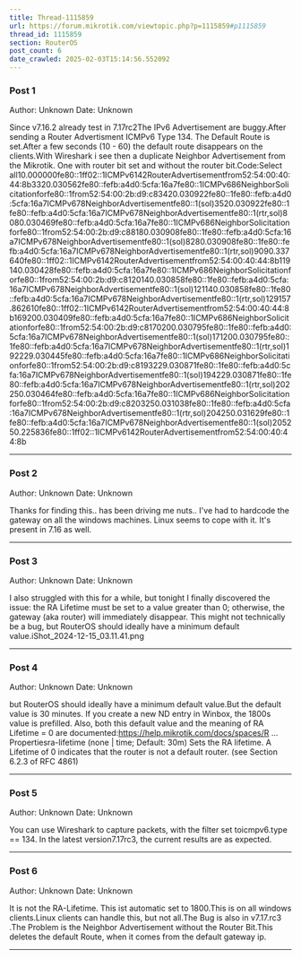```yaml
---
title: Thread-1115859
url: https://forum.mikrotik.com/viewtopic.php?p=1115859#p1115859
thread_id: 1115859
section: RouterOS
post_count: 6
date_crawled: 2025-02-03T15:14:56.552092
---
```


### Post 1
Author: Unknown
Date: Unknown

Since v7.16.2 already test in 7.17rc2The IPv6 Advertisement are buggy.After sending a Router Advertisment ICMPv6 Type 134. The Default Route is set.After a few seconds (10 -  60) the default route disappears on the clients.With Wireshark i see then a duplicate Neighbor Advertisement  from the Mikrotik. One with router bit set and without the router bit.Code:Select all10.000000fe80::1ff02::1ICMPv6142RouterAdvertisementfrom52:54:00:40:44:8b3320.030562fe80::fefb:a4d0:5cfa:16a7fe80::1ICMPv686NeighborSolicitationforfe80::1from52:54:00:2b:d9:c83420.030922fe80::1fe80::fefb:a4d0:5cfa:16a7ICMPv678NeighborAdvertisementfe80::1(sol)3520.030922fe80::1fe80::fefb:a4d0:5cfa:16a7ICMPv678NeighborAdvertisementfe80::1(rtr,sol)8080.030469fe80::fefb:a4d0:5cfa:16a7fe80::1ICMPv686NeighborSolicitationforfe80::1from52:54:00:2b:d9:c88180.030908fe80::1fe80::fefb:a4d0:5cfa:16a7ICMPv678NeighborAdvertisementfe80::1(sol)8280.030908fe80::1fe80::fefb:a4d0:5cfa:16a7ICMPv678NeighborAdvertisementfe80::1(rtr,sol)9090.337640fe80::1ff02::1ICMPv6142RouterAdvertisementfrom52:54:00:40:44:8b119140.030428fe80::fefb:a4d0:5cfa:16a7fe80::1ICMPv686NeighborSolicitationforfe80::1from52:54:00:2b:d9:c8120140.030858fe80::1fe80::fefb:a4d0:5cfa:16a7ICMPv678NeighborAdvertisementfe80::1(sol)121140.030858fe80::1fe80::fefb:a4d0:5cfa:16a7ICMPv678NeighborAdvertisementfe80::1(rtr,sol)129157.862610fe80::1ff02::1ICMPv6142RouterAdvertisementfrom52:54:00:40:44:8b169200.030409fe80::fefb:a4d0:5cfa:16a7fe80::1ICMPv686NeighborSolicitationforfe80::1from52:54:00:2b:d9:c8170200.030795fe80::1fe80::fefb:a4d0:5cfa:16a7ICMPv678NeighborAdvertisementfe80::1(sol)171200.030795fe80::1fe80::fefb:a4d0:5cfa:16a7ICMPv678NeighborAdvertisementfe80::1(rtr,sol)192229.030445fe80::fefb:a4d0:5cfa:16a7fe80::1ICMPv686NeighborSolicitationforfe80::1from52:54:00:2b:d9:c8193229.030871fe80::1fe80::fefb:a4d0:5cfa:16a7ICMPv678NeighborAdvertisementfe80::1(sol)194229.030871fe80::1fe80::fefb:a4d0:5cfa:16a7ICMPv678NeighborAdvertisementfe80::1(rtr,sol)202250.030464fe80::fefb:a4d0:5cfa:16a7fe80::1ICMPv686NeighborSolicitationforfe80::1from52:54:00:2b:d9:c8203250.031038fe80::1fe80::fefb:a4d0:5cfa:16a7ICMPv678NeighborAdvertisementfe80::1(rtr,sol)204250.031629fe80::1fe80::fefb:a4d0:5cfa:16a7ICMPv678NeighborAdvertisementfe80::1(sol)205250.225836fe80::1ff02::1ICMPv6142RouterAdvertisementfrom52:54:00:40:44:8b

---
### Post 2
Author: Unknown
Date: Unknown

Thanks for finding this.. has been driving me nuts.. I've had to hardcode the gateway on all the windows machines.   Linux seems to cope with it.  It's present in 7.16 as well.

---
### Post 3
Author: Unknown
Date: Unknown

I also struggled with this for a while, but tonight I finally discovered the issue: the RA Lifetime must be set to a value greater than 0; otherwise, the gateway (aka router) will immediately disappear. This might not technically be a bug, but RouterOS should ideally have a minimum default value.iShot_2024-12-15_03.11.41.png

---
### Post 4
Author: Unknown
Date: Unknown

but RouterOS should ideally have a minimum default value.But the default value is 30 minutes. If you create a new ND entry in Winbox, the 1800s value is prefilled. Also, both this default value and the meaning of RA Lifetime = 0 are documented:https://help.mikrotik.com/docs/spaces/R ... Propertiesra-lifetime (none | time; Default: 30m)	Sets the RA lifetime. A Lifetime of 0 indicates that the router is not a default router. (see Section 6.2.3 of RFC 4861)

---
### Post 5
Author: Unknown
Date: Unknown

You can use Wireshark to capture packets, with the filter set toicmpv6.type == 134. In the latest version7.17rc3, the current results are as expected.

---
### Post 6
Author: Unknown
Date: Unknown

It  is not the RA-Lifetime. This ist automatic set to 1800.This is on all windows clients.Linux clients can handle this, but not all.The Bug is also in  v7.17.rc3 .The Problem is the Neighbor Advertisement  without the Router Bit.This deletes the default Route, when it comes from the default gateway ip.

---
